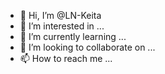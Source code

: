 - 👋 Hi, I’m @LN-Keita
- 👀 I’m interested in ...
- 🌱 I’m currently learning ...
- 💞️ I’m looking to collaborate on ...
- 📫 How to reach me ...

<!---
LN-Keita/LN-Keita is a ✨ special ✨ repository because its `README.md` (this file) appears on your GitHub profile.
You can click the Preview link to take a look at your changes.
--->

